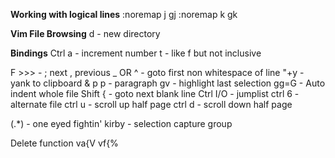 **Working with logical lines**
	:noremap j gj
	:noremap k gk

**Vim File Browsing**
	d - new directory

**Bindings**
Ctrl a   - increment number
t        - like f but not inclusive

F >>>    - ; next   , previous 
_ OR ^   - goto first non whitespace of line
"+y      - yank to clipboard  & p
p        - paragraph
gv       - highlight last selection
gg=G     - Auto indent whole file
Shift {  -  goto next blank line
Ctrl I/O - jumplist
ctrl 6   - alternate file
ctrl u   - scroll up half page
ctrl d   - scroll down half page

\(.*\)   - one eyed fightin' kirby - selection capture group

Delete function
	va{V
	vf{%
